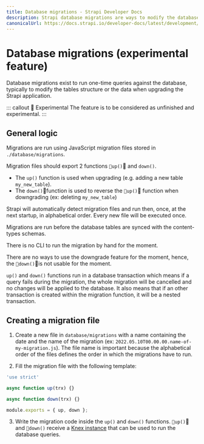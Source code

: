 ```yaml
---
title: Database migrations - Strapi Developer Docs
description: Strapi database migrations are ways to modify the database
canonicalUrl: https://docs.strapi.io/developer-docs/latest/development/backend-customization/database-migrations.html
---
```


# Database migrations (experimental feature)

Database migrations exist to run one-time queries against the database, typically to modify the tables structure or the data when upgrading the Strapi application.

::: callout 🚧  Experimental
The feature is to be considered as unfinished and experimental.
:::

## General logic

Migrations are run using JavaScript migration files stored in `./database/migrations`.

Migration files should export 2 functions `up()` and `down()`.
- The `up()` function is used when upgrading (e.g. adding a new table `my_new_table`).
- The `down()`function is used to reverse the `up()` function when downgrading (ex: deleting `my_new_table`)

Strapi will automatically detect migration files and run then, once, at the next startup, in alphabetical order. Every new file will be executed once.

Migrations are run before the database tables are synced with the content-types schemas.

There is no CLI to run the migration by hand for the moment.

There are no ways to use the downgrade feature for the moment, hence, the `down()`is not usable for the moment.

`up()` and `down()` functions run in a database transaction which means if a query fails during the migration, the whole migration will be cancelled and no changes will be applied to the database. It also means that if an other transaction is created within the migration function, it will be a nested transaction.

## Creating a migration file

1. Create a new file in `database/migrations` with a name containing the date and the name of the migration (ex: `2022.05.10T00.00.00.name-of-my-migration.js`). The file name is important because the alphabetical order of the files defines the order in which the migrations have to run.

2. Fill the migration file with the following template:

```jsx
'use strict'

async function up(trx) {}

async function down(trx) {}

module.exports = { up, down };
```

3. Write the migration code inside the `up()` and `down()` functions.
`up()` and `down()` receive a [Knex instance](https://knexjs.org/) that can be used to run the database queries.
